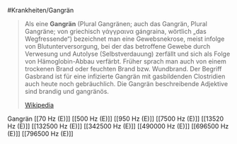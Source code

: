 #Krankheiten/Gangrän
> Als eine **Gangrän** (Plural Gangränen; auch das Gangrän, Plural Gangräne; von griechisch γάγγραινα gángraina, wörtlich „das Wegfressende“) bezeichnet man eine Gewebsnekrose, meist infolge von Blutunterversorgung, bei der das betroffene Gewebe durch Verwesung und Autolyse (Selbstverdauung) zerfällt und sich als Folge von Hämoglobin-Abbau verfärbt. Früher sprach man auch von einem trockenen Brand oder feuchten Brand bzw. Wundbrand. Der Begriff Gasbrand ist für eine infizierte Gangrän mit gasbildenden Clostridien auch heute noch gebräuchlich. Die Gangrän beschreibende Adjektive sind brandig und gangränös.
>
> [Wikipedia](https://de.wikipedia.org/wiki/Gangr%C3%A4n)

Gangrän
[[70 Hz (E)]]
[[500 Hz (E)]]
[[950 Hz (E)]]
[[7500 Hz (E)]]
[[13520 Hz (E)]]
[[132500 Hz (E)]]
[[342500 Hz (E)]]
[[490000 Hz (E)]]
[[696500 Hz (E)]]
[[796500 Hz (E)]]